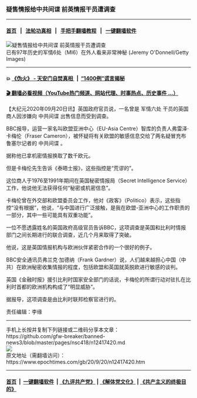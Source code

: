 ### 疑售情报给中共间谍 前英情报干员遭调查
------------------------

#### [首页](https://github.com/gfw-breaker/banned-news3/blob/master/README.md) &nbsp;&nbsp;|&nbsp;&nbsp; [法轮功真相](https://github.com/begood0513/basic/blob/master/README.md)  &nbsp;&nbsp;|&nbsp;&nbsp; [手把手翻墙教程](https://github.com/gfw-breaker/guides/wiki)  &nbsp;&nbsp;|&nbsp;&nbsp; [一键翻墙软件](https://github.com/gfw-breaker/nogfw/blob/master/README.md)  



<div><img alt="疑售情报给中共间谍 前英情报干员遭调查" class="attachment-djy_600_400 size-djy_600_400 wp-post-image" src="https://i.epochtimes.com/assets/uploads/2006/11/611160312541508.jpg"/>
<div class="caption">
 已有97年历史的军情6处（MI6）在外人看来非常神秘 (Jeremy O'Donnell/Getty Images)
</div></div><hr/>

#### 💥 [《伪火》 - 天安门自焚真相 ](http://158.247.195.190:10000/videos/blog/weihuo.html)&nbsp; |&nbsp; [“1400例”谎言揭秘  ](http://158.247.195.190:10000/videos/blog/jiexi1400.html)

#### [ 🎬  翻墙必看视频（YouTube热门频道、网站代理、时事热点、历史事件 ...）](https://github.com/gfw-breaker/links/blob/master/banned.md)

<div><p>
 【大纪元2020年09月20日讯】英国政府官员说，一名曾是
 <ok href="https://www.epochtimes.com/gb/tag/%E5%86%9B%E6%83%85%E5%85%AD%E5%A4%84.html">
  军情六处
 </ok>
 干员的英国商人因涉嫌向
 <ok href="https://www.epochtimes.com/gb/tag/%E4%B8%AD%E5%85%B1%E9%97%B4%E8%B0%8D.html">
  中共间谍
 </ok>
 出售信息而受到调查。
</p>
<p>
 BBC报导，运营一家名叫欧盟亚洲中心（EU-Asia Centre）智库的负责人弗雷泽·卡梅伦（Fraser Cameron），被怀疑将有关欧盟的敏感信息交给了两名疑冒充布鲁塞尔记者的
 <ok href="https://www.epochtimes.com/gb/tag/%E4%B8%AD%E5%85%B1%E9%97%B4%E8%B0%8D.html">
  中共间谍
 </ok>
 。
</p>
<p>
 据称他已拿机密情报换取了数千欧元。
</p>
<p>
 但是卡梅伦先生告诉《泰晤士报》，这些指控是“荒谬的”。
</p>
<p>
 这位商人于1976至1991年期间在英国秘密情报局（Secret Intelligence Service）工作，他说他无法获得任何“秘密或机密信息”。
</p>
<p>
 卡梅伦曾在外交部和欧盟委员会工作，他对《政客》（Politico）表示，这些指控“没有根据”，他说，“与中国进行广泛接触，是我在欧盟-亚洲中心的工作职责的一部分，其中一些可能具有双重功能”。
</p>
<p>
 一位不愿透露姓名的英国政府高级官员告诉BBC，这项调查是英国和比利时情报部门之间长期进行的联合调查，近几个月来取得了突破。
</p>
<p>
 他说，这是英国情报机构与欧洲伙伴紧密合作的一个很好的例子。
</p>
<p>
 BBC安全通讯员弗兰克·加德纳（Frank Gardner）说，人们越来越担心中国（中共）在欧洲秘密收集情报的程度，包括欧盟和英国就英脱欧进行敏感的谈判。
</p>
<p>
 英国《金融时报》援引比利时国家安全部门的话说，卡梅伦的所谓行动对驻扎在比利时首都的欧洲机构构成了“明显威胁”。
</p>
<p>
 据报导，这项调查是由比利时联邦检察官进行的。
</p>
<p>
 责任编辑：李缘
</p>
</div>
<hr/>
手机上长按并复制下列链接或二维码分享本文章：<br/>
https://github.com/gfw-breaker/banned-news3/blob/master/pages/nsc418/n12417420.md <br/>
<a href='https://github.com/gfw-breaker/banned-news3/blob/master/pages/nsc418/n12417420.md'><img src='https://github.com/gfw-breaker/banned-news3/blob/master/pages/nsc418/n12417420.md.png'/></a> <br/>
原文地址（需翻墙访问）：https://www.epochtimes.com/gb/20/9/20/n12417420.htm


------------------------
#### [首页](https://github.com/gfw-breaker/banned-news3/blob/master/README.md) &nbsp;|&nbsp; [一键翻墙软件](https://github.com/gfw-breaker/nogfw/blob/master/README.md) &nbsp;| [《九评共产党》](https://github.com/gfw-breaker/9ping.md/blob/master/README.md#九评之一评共产党是什么) | [《解体党文化》](https://github.com/gfw-breaker/jtdwh.md/blob/master/README.md) | [《共产主义的终极目的》](https://github.com/gfw-breaker/gczydzjmd.md/blob/master/README.md)


<img src='http://gfw-breaker.win/banned-news3/pages/nsc418/n12417420.md' width='0px' height='0px'/>